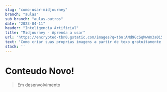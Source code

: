 ```yaml
---
slug: "como-usar-midjourney"
branch: "aulas"
sub_branch: "aulas-outros"
date: "2023-04-11"
header: "Inteligencia Artificial"
title: "Midjourney - Aprenda a usar"
url: 'https://encrypted-tbn0.gstatic.com/images?q=tbn:ANd9GcSqMwWm3a0i55XdXW2yfHJCNpXDxQq695psuA'
text: 'Como criar suas proprias imagens a partir de texo gratuitamente usando a IA Midjourney'
stack: ''
---
```


# Conteudo Novo!

> Em desenvolvimento 